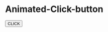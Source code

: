 # Animated-Click-button

<!DOCTYPE html>
<html>
<head>
    <meta charset="utf-8">
    <meta name="viewport" content="width=device-width, initial-scale=1">
    <title></title>
</head>
<style type="text/css">
@import url("https://fonts.googleapis.com/css?family=Raleway");

:root {
  --glow-color: hsl(186 100% 69%);
}

*,
*::before,
*::after {
  box-sizing: border-box;
}

html,
body {
  height: 100%;
  width: 100%;
  overflow: hidden;
}

body {
  min-height: 100vh;
  display: flex;
  justify-content: center;
  align-items: center;
  background: black;
}

.glowing-btn {
  position: relative;
  color: var(--glow-color);
  cursor: pointer;
  padding: 0.35em 1em;
  border: 0.15em solid var(--glow-color);
  border-radius: 0.45em;
  background: none;
  perspective: 2em;
  font-family: "Raleway", sans-serif;
  font-size: 2em;
  font-weight: 900;
  letter-spacing: 1em;

  -webkit-box-shadow: inset 0px 0px 0.5em 0px var(--glow-color),
    0px 0px 0.5em 0px var(--glow-color);
  -moz-box-shadow: inset 0px 0px 0.5em 0px var(--glow-color),
    0px 0px 0.5em 0px var(--glow-color);
  box-shadow: inset 0px 0px 0.5em 0px var(--glow-color),
    0px 0px 0.5em 0px var(--glow-color);
  animation: border-flicker 2s linear infinite;
}

.glowing-txt {
  float: left;
  margin-right: -0.8em;
  -webkit-text-shadow: 0 0 0.125em hsl(0 0% 100% / 0.3),
    0 0 0.45em var(--glow-color);
  -moz-text-shadow: 0 0 0.125em hsl(0 0% 100% / 0.3),
    0 0 0.45em var(--glow-color);
  text-shadow: 0 0 0.125em hsl(0 0% 100% / 0.3), 0 0 0.45em var(--glow-color);
  animation: text-flicker 3s linear infinite;
}

.faulty-letter {
  opacity: 0.5;
  animation: faulty-flicker 2s linear infinite;
}

.glowing-btn::before {
  content: "";
  position: absolute;
  top: 0;
  bottom: 0;
  left: 0;
  right: 0;
  opacity: 0.7;
  filter: blur(1em);
  transform: translateY(120%) rotateX(95deg) scale(1, 0.35);
  background: var(--glow-color);
  pointer-events: none;
}

.glowing-btn::after {
  content: "";
  position: absolute;
  top: 0;
  left: 0;
  right: 0;
  bottom: 0;
  opacity: 0;
  z-index: -1;
  background-color: var(--glow-color);
  box-shadow: 0 0 2em 0.2em var(--glow-color);
  transition: opacity 100ms linear;
}

.glowing-btn:hover {
  color: rgba(0, 0, 0, 0.8);
  text-shadow: none;
  animation: none;
}

.glowing-btn:hover .glowing-txt {
  animation: none;
}

.glowing-btn:hover .faulty-letter {
  animation: none;
  text-shadow: none;
  opacity: 1;
}

.glowing-btn:hover:before {
  filter: blur(1.5em);
  opacity: 1;
}

.glowing-btn:hover:after {
  opacity: 1;
}

@keyframes faulty-flicker {
  0% {
    opacity: 0.1;
  }
  2% {
    opacity: 0.1;
  }
  4% {
    opacity: 0.5;
  }
  19% {
    opacity: 0.5;
  }
  21% {
    opacity: 0.1;
  }
  23% {
    opacity: 1;
  }
  80% {
    opacity: 0.5;
  }
  83% {
    opacity: 0.4;
  }

  87% {
    opacity: 1;
  }
}

@keyframes text-flicker {
  0% {
    opacity: 0.1;
  }

  2% {
    opacity: 1;
  }

  8% {
    opacity: 0.1;
  }

  9% {
    opacity: 1;
  }

  12% {
    opacity: 0.1;
  }
  20% {
    opacity: 1;
  }
  25% {
    opacity: 0.3;
  }
  30% {
    opacity: 1;
  }

  70% {
    opacity: 0.7;
  }
  72% {
    opacity: 0.2;
  }

  77% {
    opacity: 0.9;
  }
  100% {
    opacity: 0.9;
  }
}

@keyframes border-flicker {
  0% {
    opacity: 0.1;
  }
  2% {
    opacity: 1;
  }
  4% {
    opacity: 0.1;
  }

  8% {
    opacity: 1;
  }
  70% {
    opacity: 0.7;
  }
  100% {
    opacity: 1;
  }
}

@media only screen and (max-width: 600px) {
  .glowing-btn{
    font-size: 1em;
  }
}
</style>
<body>
<button class='glowing-btn'><span class='glowing-txt'>C<span class='faulty-letter'>L</span>ICK</span></button>
</body>
</html>
